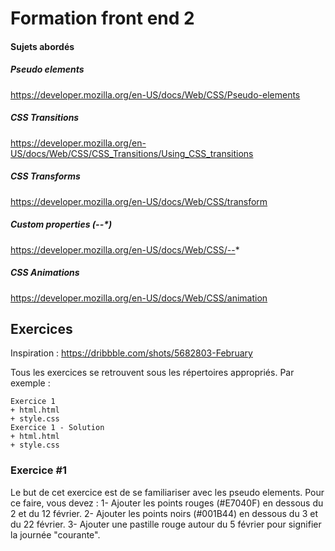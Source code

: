 # Formation front end 2

#### Sujets abordés

##### Pseudo elements
https://developer.mozilla.org/en-US/docs/Web/CSS/Pseudo-elements

##### CSS Transitions
https://developer.mozilla.org/en-US/docs/Web/CSS/CSS_Transitions/Using_CSS_transitions

##### CSS Transforms
https://developer.mozilla.org/en-US/docs/Web/CSS/transform

##### Custom properties (--*)
https://developer.mozilla.org/en-US/docs/Web/CSS/--*

##### CSS Animations
https://developer.mozilla.org/en-US/docs/Web/CSS/animation


## Exercices
Inspiration : https://dribbble.com/shots/5682803-February

Tous les exercices se retrouvent sous les répertoires appropriés. Par exemple :
```
Exercice 1
+ html.html
+ style.css
Exercice 1 - Solution
+ html.html
+ style.css
```

### Exercice #1
Le but de cet exercice est de se familiariser avec les pseudo elements. Pour ce faire, vous devez :
1- Ajouter les points rouges (#E7040F) en dessous du 2 et du 12 février.
2- Ajouter les points noirs (#001B44) en dessous du 3 et du 22 février.
3- Ajouter une pastille rouge autour du 5 février pour signifier la journée "courante".

